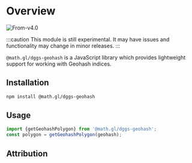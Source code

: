 # Overview

<p class="badges">
  <img src="https://img.shields.io/badge/From-v4.0-blue.svg?style=flat-square" alt="From-v4.0" />
</p>

:::caution
This module is still experimental. It may have issues and functionality may change in minor releases.
:::

`@math.gl/dggs-geohash` is a JavaScript library which provides lightweight support for working with Geohash indices.

## Installation

```bash
npm install @math.gl/dggs-geohash
```

## Usage

```js
import {getGeohashPolygon} from '@math.gl/dggs-geohash';
const polygon = getGeohashPolygon(geohash);
```

## Attribution

